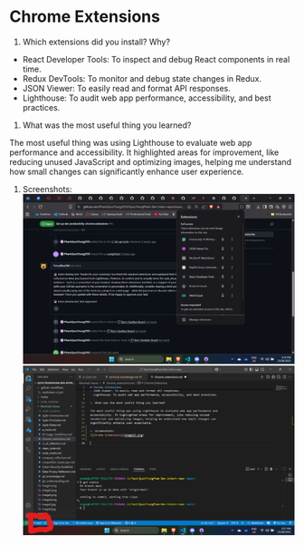 # Chrome Extensions

1. Which extensions did you install? Why?

- React Developer Tools: To inspect and debug React components in real time.
- Redux DevTools: To monitor and debug state changes in Redux.
- JSON Viewer: To easily read and format API responses.
- Lighthouse: To audit web app performance, accessibility, and best practices.

1. What was the most useful thing you learned?

The most useful thing was using Lighthouse to evaluate web app performance and
accessibility. It highlighted areas for improvement, like reducing unused
JavaScript and optimizing images, helping me understand how small changes can
significantly enhance user experience.

1. Screenshots:
   ![Chrome Extensions](Chrome-Extension.png)
   ![Chrome_Extensions.md showing GitHub access](Git-Status-MD.png)
